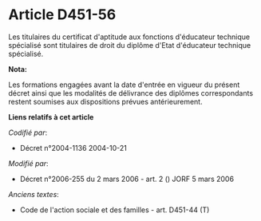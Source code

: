 # Article D451-56

Les titulaires du certificat d'aptitude aux fonctions d'éducateur technique spécialisé sont titulaires de droit du diplôme
d'Etat d'éducateur technique spécialisé.

**Nota:**

Les formations engagées avant la date d'entrée en vigueur du présent décret ainsi que les modalités de délivrance des
diplômes correspondants restent soumises aux dispositions prévues antérieurement.

**Liens relatifs à cet article**

_Codifié par_:

  - Décret n°2004-1136 2004-10-21

_Modifié par_:

  - Décret n°2006-255 du 2 mars 2006 - art. 2 () JORF 5 mars 2006

_Anciens textes_:

  - Code de l'action sociale et des familles - art. D451-44 (T)

